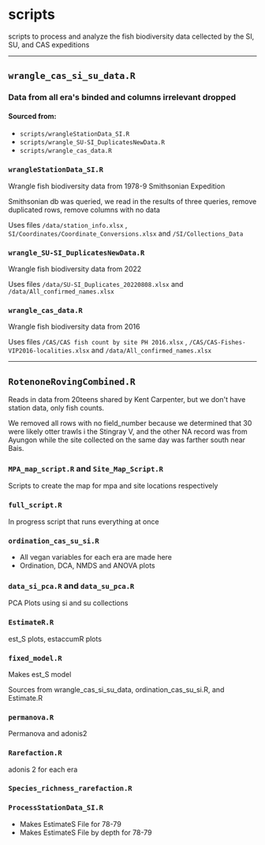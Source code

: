 # scripts

scripts to process and analyze the fish biodiversity data cellected by the SI, SU, and CAS expeditions

---


## `wrangle_cas_si_su_data.R`

### Data from all era's binded and columns irrelevant dropped
#### Sourced from:
*   `scripts/wrangleStationData_SI.R`
*   `scripts/wrangle_SU-SI_DuplicatesNewData.R`
*   `scripts/wrangle_cas_data.R`



### `wrangleStationData_SI.R`
Wrangle fish biodiversity data from 1978-9 Smithsonian Expedition

Smithsonian db was queried, we read in the results of three queries, remove duplicated rows, remove columns with no data

Uses files `/data/station_info.xlsx` , `SI/Coordinates/Coordinate_Conversions.xlsx` and `/SI/Collections_Data`



### `wrangle_SU-SI_DuplicatesNewData.R`
Wrangle fish biodiversity data from 2022

Uses files `/data/SU-SI_Duplicates_20220808.xlsx` and `/data/All_confirmed_names.xlsx`



### `wrangle_cas_data.R`
Wrangle fish biodiversity data from 2016

Uses files `/CAS/CAS fish count by site PH 2016.xlsx` , `/CAS/CAS-Fishes-VIP2016-localities.xlsx` and `/data/All_confirmed_names.xlsx`


---

## `RotenoneRovingCombined.R`

Reads in data from 20teens shared by Kent Carpenter, but we don't have station data, only fish counts.



We removed all rows with no field_number because we determined that 30 were likely otter trawls i the Stingray V, and the other NA record was from Ayungon while the site collected on the same day was farther south near Bais.

### `MPA_map_script.R` and `Site_Map_Script.R`

Scripts to create the map for mpa and site locations respectively

### `full_script.R` 

In progress script that runs everything at once

### `ordination_cas_su_si.R`

* All vegan variables for each era are made here
* Ordination, DCA, NMDS and ANOVA plots

### `data_si_pca.R` and `data_su_pca.R`

PCA Plots using si and su collections

### `EstimateR.R`

est_S plots, estaccumR plots

### `fixed_model.R`

Makes est_S model

Sources from wrangle_cas_si_su_data, ordination_cas_su_si.R, and Estimate.R

### `permanova.R`

Permanova and adonis2

### `Rarefaction.R`
adonis 2 for each era

### `Species_richness_rarefaction.R`



### `ProcessStationData_SI.R`
* Makes EstimateS File for 78-79
* Makes EstimateS File by depth for 78-79
